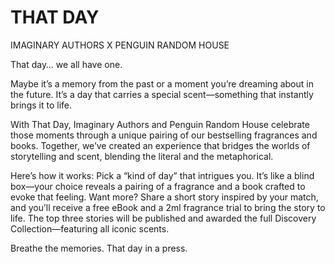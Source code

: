 # THAT DAY 
IMAGINARY AUTHORS X PENGUIN RANDOM HOUSE

That day… we all have one.

Maybe it’s a memory from the past or a moment you’re dreaming about in the future. It’s a day that carries a special scent—something that instantly brings it to life.

With That Day, Imaginary Authors and Penguin Random House celebrate those moments through a unique pairing of our bestselling fragrances and books. Together, we’ve created an experience that bridges the worlds of storytelling and scent, blending the literal and the metaphorical.

Here’s how it works: Pick a “kind of day” that intrigues you. It’s like a blind box—your choice reveals a pairing of a fragrance and a book crafted to evoke that feeling. Want more? Share a short story inspired by your match, and you’ll receive a free eBook and a 2ml fragrance trial to bring the story to life. The top three stories will be published and awarded the full Discovery Collection—featuring all iconic scents.

Breathe the memories. That day in a press.






